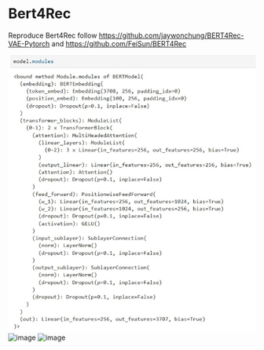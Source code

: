 # Bert4Rec

Reproduce Bert4Rec follow https://github.com/jaywonchung/BERT4Rec-VAE-Pytorch and https://github.com/FeiSun/BERT4Rec

![image](https://github.com/WayneZHAO1989/Bert4Rec/blob/main/asset/screenshot.jpg)
![image](https://github.com/WayneZHAO1989/Bert4Rec/blob/main/asset/loss.jpg)
![image](https://github.com/WayneZHAO1989/Bert4Rec/blob/main/asset/NDCG_Recall.jpg)